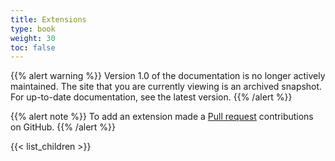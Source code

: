 ```yaml
---
title: Extensions
type: book
weight: 30
toc: false
---
```

{{% alert warning %}}
Version 1.0 of the documentation is no longer actively maintained. The site that you are currently viewing is an archived snapshot. For up-to-date documentation, see the latest version.
{{% /alert %}}

{{% alert note %}} To add an extension made a [Pull request](https://github.com/eclipse/keyple-website/pulls) contributions on GitHub. {{% /alert %}} 

{{< list_children >}}